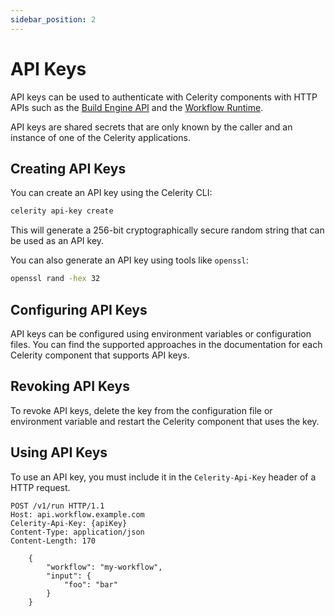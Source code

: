 ```yaml
---
sidebar_position: 2
---
```


# API Keys

API keys can be used to authenticate with Celerity components with HTTP APIs such as the [Build Engine API](/build-engine/docs/intro) and the [Workflow Runtime](/workflow-runtime/docs/intro).

API keys are shared secrets that are only known by the caller and an instance of one of the Celerity applications.

## Creating API Keys

You can create an API key using the Celerity CLI:
    
```bash
celerity api-key create
```

This will generate a 256-bit cryptographically secure random string that can be used as an API key.

You can also generate an API key using tools like `openssl`:

```bash 
openssl rand -hex 32
```

## Configuring API Keys

API keys can be configured using environment variables or configuration files.
You can find the supported approaches in the documentation for each Celerity component that supports API keys.

## Revoking API Keys

To revoke API keys, delete the key from the configuration file or environment variable and restart the Celerity component that uses the key.

## Using API Keys

To use an API key, you must include it in the `Celerity-Api-Key` header of a HTTP request.

```
POST /v1/run HTTP/1.1
Host: api.workflow.example.com
Celerity-Api-Key: {apiKey}
Content-Type: application/json
Content-Length: 170
    
    {
        "workflow": "my-workflow",
        "input": {
            "foo": "bar"
        }
    }
```
